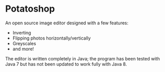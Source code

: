 # Potatoshop

An open source image editor designed with a few features:

- Inverting
- Flipping photos horizontally/vertically
- Greyscales
- and more!

The editor is written completely in Java; the program has been tested with Java 7 but has not been updated to work fully with Java 8.
